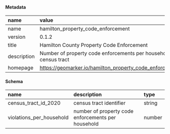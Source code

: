 #### Metadata

|name     |value                                                   |
|:--------|:-------------------------------------------------------|
|name     |hamilton_property_code_enforcement                      |
|version  |0.1.2                                                   |
|title    |Hamilton County Property Code Enforcement               |
|description | Number of property code enforcements per household by census tract |
|homepage |https://geomarker.io/hamilton_property_code_enforcement |

#### Schema

|name                     |description                                        |type   |
|:------------------------|:--------------------------------------------------|:------|
|census_tract_id_2020     |census tract identifier                            |string |
|violations_per_household |number of property code enforcements per household |number |
